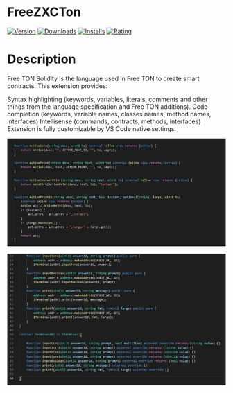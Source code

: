 # FreeZXCTon
[![Version](https://vsmarketplacebadge.apphb.com/version/FreeTON.freeton-solidity-freezxcton.svg)](https://marketplace.visualstudio.com/items?itemName=FreeTON.freeton-solidity-freezxcton)  [![Downloads](https://vsmarketplacebadge.apphb.com/downloads/FreeTON.freeton-solidity-freezxcton.svg)](https://marketplace.visualstudio.com/items?itemName=FreeTON.freeton-solidity-freezxcton) [![Installs](https://vsmarketplacebadge.apphb.com/installs/FreeTON.freeton-solidity-freezxcton.svg)](https://marketplace.visualstudio.com/items?itemName=FreeTON.freeton-solidity-freezxcton) [![Rating](https://vsmarketplacebadge.apphb.com/rating-star/mytonwallet.solidity.svg)](https://marketplace.visualstudio.com/items?itemName=FreeTON.freeton-solidity-freezxcton#review-details)

# Description
Free TON Solidity is the language used in Free TON to create smart contracts.
This extension provides:

Syntax highlighting (keywords, variables, literals, comments and other things from the language specification and Free TON additions).
Code completion (keywords, variable names, classes names, method names, interfaces)
Intellisense (commands, contracts, methods, interfaces)
Extension is fully customizable by VS Code native settings.



![Image alt](https://raw.githubusercontent.com/FreeZXCTon/FreeTON/main/screenshots/img1.jpg)

![Image alt](https://raw.githubusercontent.com/FreeZXCTon/FreeTON/main/screenshots/img2.jpg)
